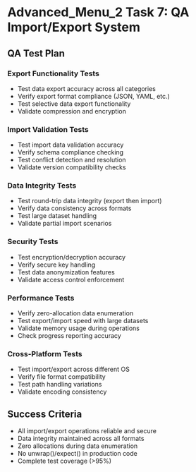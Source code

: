 # Advanced_Menu_2 Task 7: QA Import/Export System

## QA Test Plan

### Export Functionality Tests
- Test data export accuracy across all categories
- Verify export format compliance (JSON, YAML, etc.)
- Test selective data export functionality
- Validate compression and encryption

### Import Validation Tests
- Test import data validation accuracy
- Verify schema compliance checking
- Test conflict detection and resolution
- Validate version compatibility checks

### Data Integrity Tests
- Test round-trip data integrity (export then import)
- Verify data consistency across formats
- Test large dataset handling
- Validate partial import scenarios

### Security Tests
- Test encryption/decryption accuracy
- Verify secure key handling
- Test data anonymization features
- Validate access control enforcement

### Performance Tests
- Verify zero-allocation data enumeration
- Test export/import speed with large datasets
- Validate memory usage during operations
- Check progress reporting accuracy

### Cross-Platform Tests
- Test import/export across different OS
- Verify file format compatibility
- Test path handling variations
- Validate encoding consistency

## Success Criteria
- All import/export operations reliable and secure
- Data integrity maintained across all formats
- Zero allocations during data enumeration
- No unwrap()/expect() in production code
- Complete test coverage (>95%)